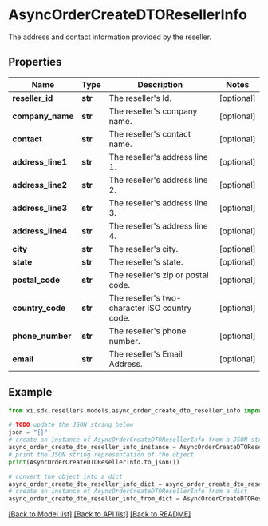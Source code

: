 # AsyncOrderCreateDTOResellerInfo

The address and contact information provided by the reseller.

## Properties

Name | Type | Description | Notes
------------ | ------------- | ------------- | -------------
**reseller_id** | **str** | The reseller&#39;s Id. | [optional] 
**company_name** | **str** | The reseller&#39;s company name. | [optional] 
**contact** | **str** | The reseller&#39;s contact name. | [optional] 
**address_line1** | **str** | The reseller&#39;s address line 1. | [optional] 
**address_line2** | **str** | The reseller&#39;s address line 2. | [optional] 
**address_line3** | **str** | The reseller&#39;s address line 3. | [optional] 
**address_line4** | **str** | The reseller&#39;s address line 4. | [optional] 
**city** | **str** | The reseller&#39;s city. | [optional] 
**state** | **str** | The reseller&#39;s state. | [optional] 
**postal_code** | **str** | The reseller&#39;s zip or postal code. | [optional] 
**country_code** | **str** | The reseller&#39;s two-character ISO country code. | [optional] 
**phone_number** | **str** | The reseller&#39;s phone number. | [optional] 
**email** | **str** | The reseller&#39;s Email Address. | [optional] 

## Example

```python
from xi.sdk.resellers.models.async_order_create_dto_reseller_info import AsyncOrderCreateDTOResellerInfo

# TODO update the JSON string below
json = "{}"
# create an instance of AsyncOrderCreateDTOResellerInfo from a JSON string
async_order_create_dto_reseller_info_instance = AsyncOrderCreateDTOResellerInfo.from_json(json)
# print the JSON string representation of the object
print(AsyncOrderCreateDTOResellerInfo.to_json())

# convert the object into a dict
async_order_create_dto_reseller_info_dict = async_order_create_dto_reseller_info_instance.to_dict()
# create an instance of AsyncOrderCreateDTOResellerInfo from a dict
async_order_create_dto_reseller_info_from_dict = AsyncOrderCreateDTOResellerInfo.from_dict(async_order_create_dto_reseller_info_dict)
```
[[Back to Model list]](../README.md#documentation-for-models) [[Back to API list]](../README.md#documentation-for-api-endpoints) [[Back to README]](../README.md)


